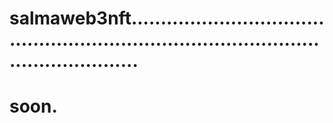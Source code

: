 # salmaweb3nft............................................................................................................
# soon.
